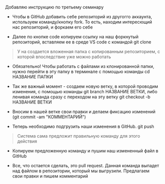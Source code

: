 Добавляю инструкцию по третьему семинару

* Чтобы в GitHub добавить себе репозиторий из другогго аккаунта, используем команду/кнопку fork. То есть, находим интересющий нас репозиторий, и форкаем его себе

* Далее по кнопке code копируем ссылку на наш форкнутый репозиторий, вставляем ее в среде VS code с командой git clone

>У на создается вложенная папка с копированным репозиторием, с которой впоследствие уже можно работать

* Обязательно! Чтобы работать с файлами из клонированной папки, нужно перейти в эту папку в терминале с помощью команды cd НАЗВАНИЕ ПАПКИ

* Так же важный момент - создаем новую ветку, в которой проводим изменения, с помощью команды git branch НАЗВАНИЕ ВЕТКИ, либо ленивая команда сразу с переходом на эту ветку git checkout -b НАЗВАНИЕ ВЕТКИ

* Вносим в нашей ветке свои правки и делаем фиксацию изменений (git commit -am "КОММЕНТАРИЙ")

* Теперь необходимо подгрузить наши изменения в GitHub. git push

>Система сама предложит правильную команду для этого действия

* Копируем предложенную команду и пушим наш измененный файл в GitHub 

* Все, что остается сделать, это pull request. Данная команда выпадет над файлом в репозитории, который мы выгрузили. Предлагаем свои правки и пишем комментарий